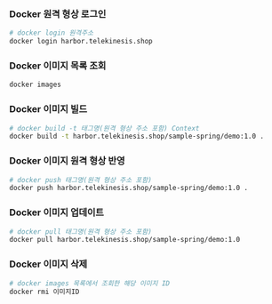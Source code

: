 ### Docker 원격 형상 로그인
```bash
# docker login 원격주소
docker login harbor.telekinesis.shop
```

### Docker 이미지 목록 조회
```bash
docker images
```

### Docker 이미지 빌드
```bash
# docker build -t 태그명(원격 형상 주소 포함) Context
docker build -t harbor.telekinesis.shop/sample-spring/demo:1.0 .
```

### Docker 이미지 원격 형상 반영
```bash
# docker push 태그명(원격 형상 주소 포함)
docker push harbor.telekinesis.shop/sample-spring/demo:1.0 .
```

### Docker 이미지 업데이트
```bash
# docker pull 태그명(원격 형상 주소 포함)
docker pull harbor.telekinesis.shop/sample-spring/demo:1.0
```

### Docker 이미지 삭제
```bash
# docker images 목록에서 조회한 해당 이미지 ID
docker rmi 이미지ID
```
